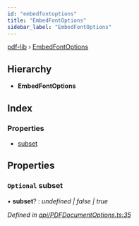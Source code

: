 ```yaml
---
id: "embedfontoptions"
title: "EmbedFontOptions"
sidebar_label: "EmbedFontOptions"
---
```


[pdf-lib](../index.md) › [EmbedFontOptions](embedfontoptions.md)

## Hierarchy

* **EmbedFontOptions**

## Index

### Properties

* [subset](embedfontoptions.md#optional-subset)

## Properties

### `Optional` subset

• **subset**? : *undefined | false | true*

*Defined in [api/PDFDocumentOptions.ts:35](https://github.com/Hopding/pdf-lib/blob/9862898/src/api/PDFDocumentOptions.ts#L35)*
